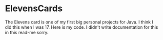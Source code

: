 # ElevensCards
 The Elevens card is one of my first big personal projects for Java. I think I did this when I was 17. Here is my code. I didn't write documentation for this in this read-me sorry. 
